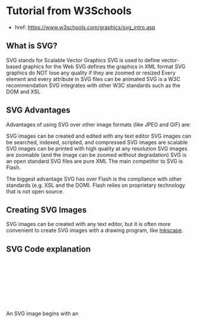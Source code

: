 # Tutorial from W3Schools

* href: https://www.w3schools.com/graphics/svg_intro.asp



## What is SVG?

SVG stands for Scalable Vector Graphics
SVG is used to define vector-based graphics for the Web
SVG defines the graphics in XML format
SVG graphics do NOT lose any quality if they are zoomed or resized
Every element and every attribute in SVG files can be animated
SVG is a W3C recommendation
SVG integrates with other W3C standards such as the DOM and XSL



## SVG Advantages

Advantages of using SVG over other image formats (like JPEG and GIF) are:

SVG images can be created and edited with any text editor
SVG images can be searched, indexed, scripted, and compressed
SVG images are scalable
SVG images can be printed with high quality at any resolution
SVG images are zoomable (and the image can be zoomed without degradation)
SVG is an open standard
SVG files are pure XML
The main competitor to SVG is Flash.


The biggest advantage SVG has over Flash is the compliance with other standards (e.g. XSL and the DOM). Flash relies on proprietary technology that is not open source.



## Creating SVG Images

SVG images can be created with any text editor, but it is often more convenient to create SVG images with a drawing program, like [Inkscape](https://inkscape.org/en/).



## SVG Code explanation

An SVG image begins with an <svg> element
The width and height attributes of the <svg> element define the width and height of the SVG image
The <circle> element is used to draw a circle
The cx and cy attributes define the x and y coordinates of the center of the circle. If cx and cy are omitted, the circle's center is set to (0, 0)
The r attribute defines the radius of the circle
The stroke and stroke-width attributes control how the outline of a shape appears. We set the outline of the circle to a 4px green "border"
The fill attribute refers to the color inside the circle. We set the fill color to yellow
The closing </svg> tag closes the SVG image
Note: Since SVG is written in XML, all elements must be properly closed!








